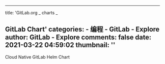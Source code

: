 
---
title: 'GitLab.org _ charts
_

GitLab Chart'
categories: 
    - 编程
    - GitLab - Explore
author: GitLab - Explore
comments: false
date: 2021-03-22 04:59:02
thumbnail: ''
---

<div>   
Cloud Native GitLab Helm Chart
  
</div>
            